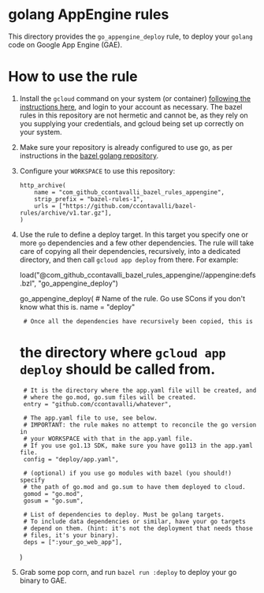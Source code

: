 # golang AppEngine rules

This directory provides the `go_appengine_deploy` rule, to deploy your `golang` code on Google App Engine (GAE).

# How to use the rule

1. Install the `gcloud` command on your system (or container) [following the instructions here](https://cloud.google.com/sdk/install),
   and login to your account as necessary. The bazel rules in this repository
   are not hermetic and cannot be, as they rely on you supplying your credentials, and gcloud being set up correctly
   on your system.

2. Make sure your repository is already configured to use go, as per instructions in the
   [bazel golang repository](https://github.com/bazelbuild/rules_go/releases).

3. Configure your `WORKSPACE` to use this repository:

       http_archive(
           name = "com_github_ccontavalli_bazel_rules_appengine",
           strip_prefix = "bazel-rules-1",
           urls = ["https://github.com/ccontavalli/bazel-rules/archive/v1.tar.gz"],
       )

4. Use the rule to define a deploy target. In this target you specify one or more `go` dependencies
   and a few other dependencies. The rule will take care of copying all their dependencies, recursively,
   into a dedicated directory, and then call `gcloud app deploy` from there. For example:

    load("@com_github_ccontavalli_bazel_rules_appengine//appengine:defs.bzl", "go_appengine_deploy")

    go_appengine_deploy(
        # Name of the rule. Go use SCons if you don't know what this is.
        name = "deploy"

        # Once all the dependencies have recursively been copied, this is
	# the directory where `gcloud app deploy` should be called from.
        # It is the directory where the app.yaml file will be created, and
        # where the go.mod, go.sum files will be created.
        entry = "github.com/ccontavalli/whatever",

        # The app.yaml file to use, see below.
        # IMPORTANT: the rule makes no attempt to reconcile the go version in
        # your WORKSPACE with that in the app.yaml file.
        # If you use go1.13 SDK, make sure you have go113 in the app.yaml file.
        config = "deploy/app.yaml",
     
        # (optional) if you use go modules with bazel (you should!) specify
        # the path of go.mod and go.sum to have them deployed to cloud.
        gomod = "go.mod",
        gosum = "go.sum",

        # List of dependencies to deploy. Must be golang targets.
        # To include data dependencies or similar, have your go targets
        # depend on them. (hint: it's not the deployment that needs those
        # files, it's your binary).
        deps = [":your_go_web_app"],
    )

5. Grab some pop corn, and run `bazel run :deploy` to deploy your go binary to GAE.
